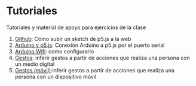 # Tutoriales
Tutoriales y material de apoyo para ejercicios de la clase


1. [Github](https://disenomediosinteractivos.github.io/Tutoriales/01_github/01_github.pdf): Cómo subir un sketch de p5.js a la web
2. [Arduino y p5.js](https://disenomediosinteractivos.github.io/Tutoriales/02_arduino_serial/02_arduino_serial.pdf): Conexión Arduino a p5.js por el puerto serial
3. [Arduino Wifi](https://disenomediosinteractivos.github.io/Tutoriales/03_wifi_setup/03_wifi_setup.pdf): como configurarlo
4. [Gestos](https://disenomediosinteractivos.github.io/Tutoriales/04_gestos_desktop/04_gestos_desktop.pdf): inferir gestos a partir de acciones que realiza una persona con un medio digital
5. [Gestos (móvil)](https://disenomediosinteractivos.github.io/Tutoriales/05_gestos_mobile/05_gestos_mobile.pdf):inferir gestos a partir de acciones que realiza una persona con un dispositivo móvil
